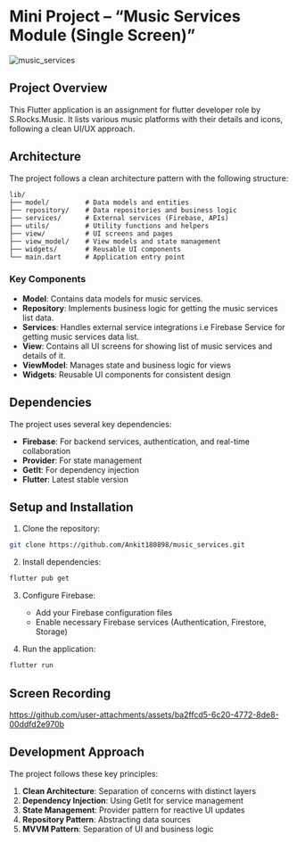 # Mini Project – “Music Services Module (Single Screen)”

![music_services](https://github.com/user-attachments/assets/37f3d962-218f-4780-bc9d-95f61cf2b177)

## Project Overview

This Flutter application is an assignment for flutter developer role by S.Rocks.Music. It lists various music platforms with their details and icons, following a clean UI/UX approach.

## Architecture

The project follows a clean architecture pattern with the following structure:

```
lib/
├── model/         # Data models and entities
├── repository/    # Data repositories and business logic
├── services/      # External services (Firebase, APIs)
├── utils/         # Utility functions and helpers
├── view/          # UI screens and pages
├── view_model/    # View models and state management
├── widgets/       # Reusable UI components
└── main.dart      # Application entry point
```

### Key Components

- **Model**: Contains data models for music services.
- **Repository**: Implements business logic for getting the music services list data.
- **Services**: Handles external service integrations i.e Firebase Service for getting music services data list.
- **View**: Contains all UI screens for showing list of music services and details of it.
- **ViewModel**: Manages state and business logic for views
- **Widgets**: Reusable UI components for consistent design

## Dependencies

The project uses several key dependencies:

- **Firebase**: For backend services, authentication, and real-time collaboration
- **Provider**: For state management
- **GetIt**: For dependency injection
- **Flutter**: Latest stable version

## Setup and Installation

1. Clone the repository:
```bash
git clone https://github.com/Ankit180898/music_services.git
```

2. Install dependencies:
```bash
flutter pub get
```

3. Configure Firebase:
   - Add your Firebase configuration files
   - Enable necessary Firebase services (Authentication, Firestore, Storage)

4. Run the application:
```bash
flutter run
```
## Screen Recording


https://github.com/user-attachments/assets/ba2ffcd5-6c20-4772-8de8-00ddfd2e970b


## Development Approach

The project follows these key principles:

1. **Clean Architecture**: Separation of concerns with distinct layers
2. **Dependency Injection**: Using GetIt for service management
3. **State Management**: Provider pattern for reactive UI updates
4. **Repository Pattern**: Abstracting data sources
5. **MVVM Pattern**: Separation of UI and business logic


